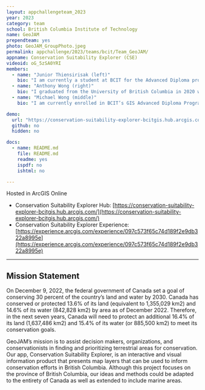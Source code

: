 ```yaml
---
layout: appchallengeteam_2023
year: 2023
category: team
school: British Columbia Institute of Technology
name: GeoJAM
prependteam: yes
photo: GeoJAM_GroupPhoto.jpeg
permalink: appchallenge/2023/teams/bcit/Team_GeoJAM/
appname: Conservation Suitability Explorer (CSE)
videoid: oG_5zSA0YRI
members:
  - name: "Junior Thiensirisak (left)"
    bio: "I am currently a student at BCIT for the Advanced Diploma program and graduated with a BSc in Earth and Environmental Sciences from McMaster University in 2022. My background is mainly geology and business related however during my undergraduate studies, I stumbled upon GIS and decided that this was something I see myself doing as a career due to its diverse applications. Concurrently with my studies at BCIT, I'm working at a real estate company assisting with map creation and basic retail analysis. In my free time, I enjoy travelling to new places and playing video games with my friends."
  - name: "Anthony Wong (right)"
    bio: "I graduated from the University of British Columbia in 2020 with a BA in Geography (Environment and Sustainability) and a minor in Economics. After graduation, I decided to pursue a career in GIS which led to me being currently enrolled in the BCIT Advanced Diploma Program in GIS. During my time in this program, I hope to develop technical skills required toward my interests in utilities, urban planning, and data integration/management. Outside of academics, I enjoy working on automobiles, playing computer games and travelling."
  - name: "Michael Wong (middle)"
    bio: "I am currently enrolled in BCIT’s GIS Advanced Diploma Program and graduated with a BSc in environmental science from SFU. I most recently worked in the environmental consulting industry but decided to pivot into GIS as it was something that interested me during my undergrad and I enjoyed making maps and diagrams for environmental reports. As part of BCIT’s program, I am working on a project for a non profit conservation organization that involves conducting analyses on ecological observations located on or near the organization’s conservation properties. I hope to continue to use GIS to work on environmentally related projects in the future. My hobbies include playing ice hockey and video games."

demo:
  url: "https://conservation-suitability-explorer-bcitgis.hub.arcgis.com/"
  github: no
  hidden: no

docs:
  - name: README.md
    file: README.md
    readme: yes
    ispdf: no
    ishtml: no

---
```


Hosted in ArcGIS Online

- Conservation Suitability Explorer Hub: [https://conservation-suitability-explorer-bcitgis.hub.arcgis.com/](https://conservation-suitability-explorer-bcitgis.hub.arcgis.com/)
- Conservation Suitability Explorer Experience: [https://experience.arcgis.com/experience/097c573f65c74d189f2e9db322a8995e](https://experience.arcgis.com/experience/097c573f65c74d189f2e9db322a8995e)

---

## Mission Statement

On December 9, 2022, the federal government of Canada set a goal of conserving 30 percent of the country’s land and water by 2030. Canada has conserved or protected 13.6% of its land (equivalent to 1,355,029 km2) and 14.6% of its water (842,828 km2) by area as of December 2022. Therefore, in the next seven years, Canada will need to protect an additional 16.4% of its land (1,637,486 km2) and 15.4% of its water (or 885,500 km2) to meet its conservation goals.

GeoJAM’s mission is to assist decision makers, organizations, and conservationists in finding and prioritizing terrestrial areas for conservation. Our app, Conservation Suitability Explorer, is an interactive and visual information product that presents map layers that can be used to inform conservation efforts in British Columbia. Although this project focuses on the province of British Columbia, our ideas and methods could be adapted to the entirety of Canada as well as extended to include marine areas.
